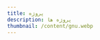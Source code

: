 ```yaml
---
title: پروژه
description: پروژه ها
thumbnail: /content/gnu.webp
---
```


<LogsArchives cat='projects' />
